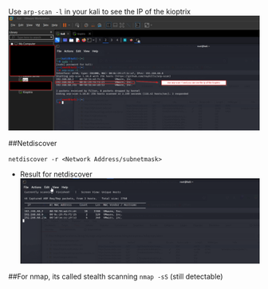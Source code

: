 Use `arp-scan -l` in your kali to see the IP of the kioptrix
![Alt](arp-scan.png)


##Netdiscover

`netdiscover -r <Network Address/subnetmask>`

- Result for netdiscover
![Alt](netdiscover_result.png)

##For nmap, its called stealth scanning `nmap -sS` (still detectable)
